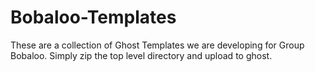 # Bobaloo-Templates

These are a collection of Ghost Templates we are developing for Group Bobaloo. Simply zip the top level directory and upload to ghost. 
